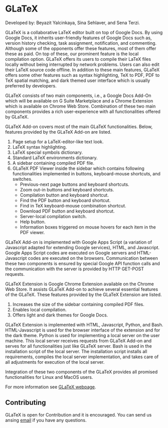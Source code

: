 # GLaTeX

Developed by: Beyazit Yalcinkaya, Sina Sehlaver, and Sena Terzi.

GLaTeX is a collaborative LaTeX editor built on top of Google Docs. By using Google Docs, it inherits user-friendly features of Google Docs such as, version history checking, task assignment, notification, and commenting. Although some of the opponents offer these features, most of them offer these as paid. On top of these, our prominent feature is the local compilation option. GLaTeX offers its users to compile their LaTeX files locally without being interrupted by network problems. Users can also edit their LaTeX source code offline. In addition to these main features, GLaTeX offers some other features such as syntax highlighting, TeX to PDF, PDF to TeX spatial matching, and dark themed user interface which is usually preferred by developers.

GLaTeX consists of two main components, i.e., a Google Docs Add-On which will be available on G Suite Marketplace and a Chrome Extension which is available on Chrome Web Store. Combination of these two main components provides a rich user-experience with all functionalities offered by GLaTeX.

GLaTeX Add-on covers most of the main GLaTeX functionalities. Below, features provided by the GLaTeX Add-on are listed.

1. Page setup for a LaTeX-editor-like text look.
2. LaTeX syntax highlighting.
3. LaTeX special symbols dictionary.
4. Standard LaTeX environments dictionary.
5. A sidebar containing compiled PDF file.
6. GLaTeX PDF Viewer inside the sidebar which contains following functionalities
implemented in buttons, keyboard-mouse shortcuts, and switches.
	* Previous-next page buttons and keyboard shortcuts.
	* Zoom out-in buttons and keyboard shortcuts.
	* Compilation button and keyboard shortcut.
	* Find the PDF button and keyboard shortcut.
	* Find in TeX keyboard-mouse combination shortcut.
	* Download PDF button and keyboard shortcut.
	* Server-local compilation switch.
	* Help button.
	* Information boxes triggered on mouse hovers for each item in the PDF viewer.

GLaTeX Add-on is implemented with Google Apps Script (a variation of Javascript adapted for extending Google services), HTML, and Javascript. Google Apps Script codes are executed on Google servers and HTML-Javascript codes are executed on the browsers. Communication between these two components is ensured by special Google API function calls and the communication with the server is provided by HTTP GET-POST requests.

GLaTeX Extension is Google Chrome Extension available on the Chrome Web Store. It assists GLaTeX Add-on to achieve several essential features of the GLaTeX. These features provided by the GLaTeX Extension are listed.

1. Increases the size of the sidebar containing compiled PDF files.
2. Enables local compilation.
3. Offers light and dark themes for Google Docs.

GLaTeX Extension is implemented with HTML, Javascript, Python, and Bash. HTML-Javascript is used for the browser interface of the extension and for the dark theme. Python is used for implementing a local server on the user machine. This local server receives requests from GLaTeX Add-on and serves for all functionalities just like GLaTeX server. Bash is used in the installation script of the local server. The installation script installs all requirements, compiles the local server implementation, and takes care of all adjustments for execution of the local server.

Integration of these two components of the GLaTeX provides all promised functionalities for Linux and MacOS users.

For more information see [GLaTeX webpage](https://senior.ceng.metu.edu.tr/2020/glatex/).

## Contributing

GLaTeX is open for Contribution and it is encouraged. You can send us ansing [email](mailto:glatex22@gmail.com) if you have any questions.

